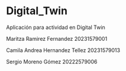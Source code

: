 # Digital_Twin
Aplicación para actividad en Digital Twin

Maritza Ramirez Fernandez 20231579001

Camila Andrea Hernandez Tellez 20231579013

Sergio Moreno Gómez 20222579006
